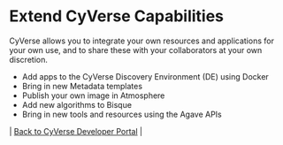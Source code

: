 # Extend CyVerse Capabilities

CyVerse allows you to integrate your own resources and applications for your own use, and to share these with your collaborators at your own discretion.

* Add apps to the CyVerse Discovery Environment (DE) using Docker
* Bring in new Metadata templates
* Publish your own image in Atmosphere
* Add new algorithms to Bisque
* Bring in new tools and resources using the Agave APIs

| [Back to CyVerse Developer Portal](../index.md) |
